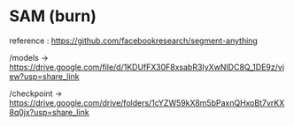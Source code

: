# SAM (burn)

reference :
https://github.com/facebookresearch/segment-anything

/models ->
https://drive.google.com/file/d/1KDUfFX30F8xsabR3IyXwNIDC8Q_1DE9z/view?usp=share_link

/checkpoint ->
https://drive.google.com/drive/folders/1cYZW59kX8m5bPaxnQHxoBt7vrKX8q0jx?usp=share_link
